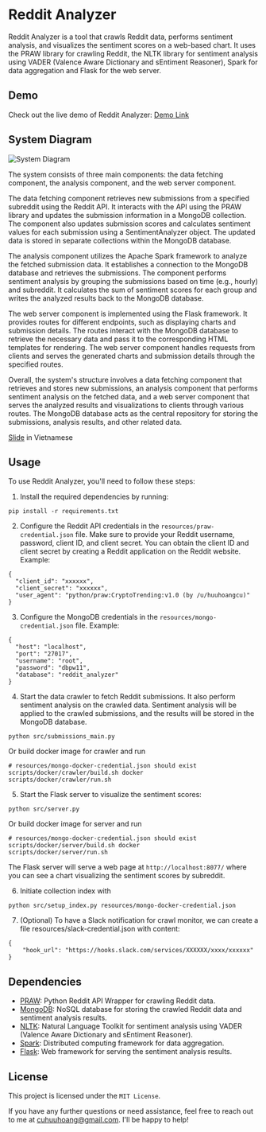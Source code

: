 # Reddit Analyzer

Reddit Analyzer is a tool that crawls Reddit data, performs sentiment analysis, and visualizes the sentiment scores on a web-based chart. It uses the PRAW library for crawling Reddit, the NLTK library for sentiment analysis using VADER (Valence Aware Dictionary and sEntiment Reasoner), Spark for data aggregation and Flask for the web server.

## Demo

Check out the live demo of Reddit Analyzer: [Demo Link](https://reddit.ikuhi.com/)

## System Diagram

![System Diagram](http://reddit.ikuhi.com/.public/reddit-analyzer/RedditAnalyzer.png)

The system consists of three main components: the data fetching component, the analysis component, and the web server component.

The data fetching component retrieves new submissions from a specified subreddit using the Reddit API. It interacts with the API using the PRAW library and updates the submission information in a MongoDB collection. The component also updates submission scores and calculates sentiment values for each submission using a SentimentAnalyzer object. The updated data is stored in separate collections within the MongoDB database.

The analysis component utilizes the Apache Spark framework to analyze the fetched submission data. It establishes a connection to the MongoDB database and retrieves the submissions. The component performs sentiment analysis by grouping the submissions based on time (e.g., hourly) and subreddit. It calculates the sum of sentiment scores for each group and writes the analyzed results back to the MongoDB database.

The web server component is implemented using the Flask framework. It provides routes for different endpoints, such as displaying charts and submission details. The routes interact with the MongoDB database to retrieve the necessary data and pass it to the corresponding HTML templates for rendering. The web server component handles requests from clients and serves the generated charts and submission details through the specified routes.

Overall, the system's structure involves a data fetching component that retrieves and stores new submissions, an analysis component that performs sentiment analysis on the fetched data, and a web server component that serves the analyzed results and visualizations to clients through various routes. The MongoDB database acts as the central repository for storing the submissions, analysis results, and other related data.

[Slide](https://docs.google.com/presentation/d/17lG2dDLDoovDo2uMZcyHC-xHwkkPQ48E5lBV0djGDTc/edit?usp=sharing) in Vietnamese

## Usage

To use Reddit Analyzer, you'll need to follow these steps:

1. Install the required dependencies by running:
```
pip install -r requirements.txt
```

2. Configure the Reddit API credentials in the `resources/praw-credential.json` file. Make sure to provide your Reddit username, password, client ID, and client secret. You can obtain the client ID and client secret by creating a Reddit application on the Reddit website.
Example:
```
{
  "client_id": "xxxxxx",
  "client_secret": "xxxxxx",
  "user_agent": "python/praw:CryptoTrending:v1.0 (by /u/huuhoangcu)"
}
```
3. Configure the MongoDB credentials in the `resources/mongo-credential.json` file.
Example:
```
{
  "host": "localhost",
  "port": "27017",
  "username": "root",
  "password": "dbpw11",
  "database": "reddit_analyzer"
}
```

4. Start the data crawler to fetch Reddit submissions. It also perform sentiment analysis on the crawled data. Sentiment analysis will be applied to the crawled submissions, and the results will be stored in the MongoDB database.
```
python src/submissions_main.py
```
Or build docker image for crawler and run
```
# resources/mongo-docker-credential.json should exist
scripts/docker/crawler/build.sh docker
scripts/docker/crawler/run.sh
```

5. Start the Flask server to visualize the sentiment scores:
```
python src/server.py
```
Or build docker image for server and run
```
# resources/mongo-docker-credential.json should exist
scripts/docker/server/build.sh docker
scripts/docker/server/run.sh
```
The Flask server will serve a web page at `http://localhost:8077/` where you can see a chart visualizing the sentiment scores by subreddit.

6. Initiate collection index with
```
python src/setup_index.py resources/mongo-docker-credential.json
```

7. (Optional) To have a Slack notification for crawl monitor, we can create a file resources/slack-credential.json with content:
```
{
    "hook_url": "https://hooks.slack.com/services/XXXXXX/xxxx/xxxxxx"
}
```

## Dependencies

- [PRAW](https://praw.readthedocs.io/en/stable/): Python Reddit API Wrapper for crawling Reddit data.
- [MongoDB](https://www.mongodb.com/docs/manual/core/document/): NoSQL database for storing the crawled Reddit data and sentiment analysis results.
- [NLTK](https://www.nltk.org/_modules/nltk/sentiment/vader.html): Natural Language Toolkit for sentiment analysis using VADER (Valence Aware Dictionary and sEntiment Reasoner).
- [Spark](https://spark.apache.org/docs/latest/index.html): Distributed computing framework for data aggregation.
- [Flask](https://flask.palletsprojects.com/en/2.3.x/): Web framework for serving the sentiment analysis results.

## License

This project is licensed under the `MIT License`.

If you have any further questions or need assistance, feel free to reach out to me at cuhuuhoang@gmail.com. I'll be happy to help!
